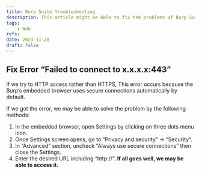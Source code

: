 ```yaml
---
title: Burp Suite Troubleshooting
description: This article might be able to fix the problems of Burp Suite.
tags:
    - Web
refs:
date: 2023-11-28
draft: false
---
```


## Fix Error “Failed to connect to x.x.x.x:443”

If we try to HTTP access rather than HTTPS, This error occurs because the Burp’s embedded browser uses secure connections automatically by default.

If we got the error, we may be able to solve the problem by the following methods:

1. In the embedded browser, open Settings by clicking on three dots menu icon.
2. Once Settings screen opens, go to “Privacy and security” → “Security”.
3. In “Advanced” section, uncheck “Always use secure connections” then close the Settings.
4. Enter the desired URL including “http://”.  **If all goes well, we may be able to access it.**
